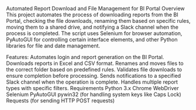 Automated Report Download and File Management for BI Portal
Overview
This project automates the process of downloading reports from the BI Portal, checking the file downloads, renaming them based on specific rules, moving them to a shared drive, and notifying a Slack channel when the process is completed. The script uses Selenium for browser automation, PyAutoGUI for controlling certain interface elements, and other Python libraries for file and date management.

Features:
Automates login and report generation on the BI Portal.
Downloads reports in Excel and CSV format.
Renames and moves files to the correct folder based on predefined rules.
Validates file downloads to ensure completion before processing.
Sends notifications to a specified Slack channel when the operation is complete.
Handles multiple report types with specific filters.
Requirements
Python 3.x
Chrome WebDriver
Selenium
PyAutoGUI
pywin32 (for handling system keys like Caps Lock)
Requests (for sending HTTP POST requests)
